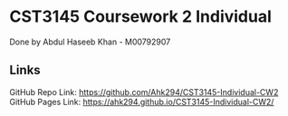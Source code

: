 # CST3145 Coursework 2 Individual
Done by Abdul Haseeb Khan - M00792907

## Links

GitHub Repo Link: https://github.com/Ahk294/CST3145-Individual-CW2 <br>
GitHub Pages Link: https://ahk294.github.io/CST3145-Individual-CW2/
